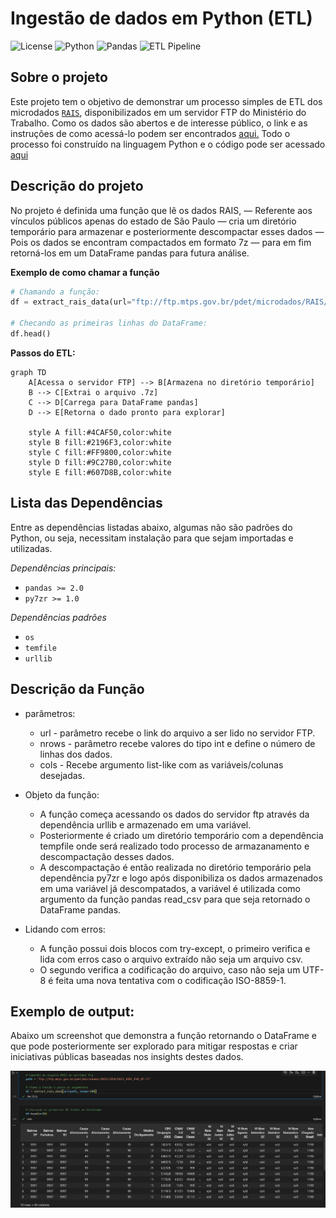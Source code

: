 # Ingestão de dados em Python (ETL)

![License](https://img.shields.io/badge/License-MIT-green)
![Python](https://img.shields.io/badge/Python-3.7%20|%203.8%20|%203.9%20|%203.10-blue)
![Pandas](https://img.shields.io/badge/Pandas-2.0+-brightgreen)
![ETL Pipeline](https://img.shields.io/badge/ETL-Python_Project-9cf)


## Sobre o projeto
Este projeto tem o objetivo de demonstrar um processo simples de ETL dos microdados [`RAIS`](https://www.gov.br/trabalho-e-emprego/pt-br/assuntos/estatisticas-trabalho/o-pdet/o-que-e-rais#:~:text=O%20que%20%C3%A9%20RAIS?,-RAIS%20%2D%20RELA%C3%87%C3%83O%20ANUAL&text=A%20RAIS%20%C3%A9%20um%20Registro,entidades%20governamentais%20da%20%C3%A1rea%20social.),
disponibilizados em um servidor FTP do Ministério do Trabalho. Como os dados são abertos e 
de interesse público, o link e as instruções de como acessá-lo podem ser encontrados [aqui.](https://www.gov.br/trabalho-e-emprego/pt-br/assuntos/estatisticas-trabalho/microdados-rais-e-caged) 
Todo o processo foi construído na linguagem Python e o código pode ser acessado [aqui](/python_scripts/data_ingestion_ftp_server.ipynb)


## Descrição do projeto
No projeto é definida uma função que lê os dados RAIS, — Referente aos vínculos públicos apenas do estado de São Paulo — cria um diretório temporário para armazenar e posteriormente descompactar esses dados — Pois os dados se encontram compactados em formato 7z — para em fim retorná-los em um DataFrame pandas para futura análise. 

**Exemplo de como chamar a função**
```python
# Chamando a função:
df = extract_rais_data(url="ftp://ftp.mtps.gov.br/pdet/microdados/RAIS/2024/RAIS_VINC_PUB_SP.7z", nrows=1000, cols=["col1", "col2"])

# Checando as primeiras linhas do DataFrame:
df.head()
```

**Passos do ETL:**
```mermaid
graph TD
    A[Acessa o servidor FTP] --> B[Armazena no diretório temporário]
    B --> C[Extrai o arquivo .7z]
    C --> D[Carrega para DataFrame pandas]
    D --> E[Retorna o dado pronto para explorar]

    style A fill:#4CAF50,color:white
    style B fill:#2196F3,color:white
    style C fill:#FF9800,color:white
    style D fill:#9C27B0,color:white
    style E fill:#607D8B,color:white
```


## Lista das Dependências
Entre as dependências listadas abaixo, algumas não são padrões do Python, ou seja, necessitam instalação para que sejam importadas e utilizadas.

*Dependências principais:*
- `pandas >= 2.0`
- `py7zr >= 1.0`

*Dependências padrões*
- `os`
- `temfile`
- `urllib`


## Descrição da Função
- parâmetros:
  - url - parâmetro recebe o link do arquivo a ser lido no servidor FTP.
  - nrows - parâmetro recebe valores do tipo int e define o número de linhas dos dados.
  - cols - Recebe argumento list-like com as variáveis/colunas desejadas.

- Objeto da função:
  - A função começa acessando os dados do servidor ftp através da dependência urllib e armazenado em uma variável.
  - Posteriormente é criado um diretório temporário com a dependência tempfile onde será realizado todo processo de               armazanamento e descompactação desses dados.
  - A descompactação é então realizada no diretório temporário pela dependência py7zr e logo após disponibiliza os dados          armazenados em uma variável já descompatados, a variável é utilizada como argumento da função pandas read_csv para que        seja retornado o DataFrame pandas.

- Lidando com erros:
  - A função possui dois blocos com try-except, o primeiro verifica e lida com erros caso o arquivo extraído não seja um arquivo csv.
  - O segundo verifica a codificação do arquivo, caso não seja um UTF-8 é feita uma nova tentativa com o codificação ISO-8859-1.

## Exemplo de output:

Abaixo um screenshot que demonstra a função retornando o DataFrame e que pode posteriormente ser explorado para mitigar respostas e criar iniciativas públicas baseadas nos   insights destes dados.
  
![Output](/assets/sample_output_dataframe.png)
